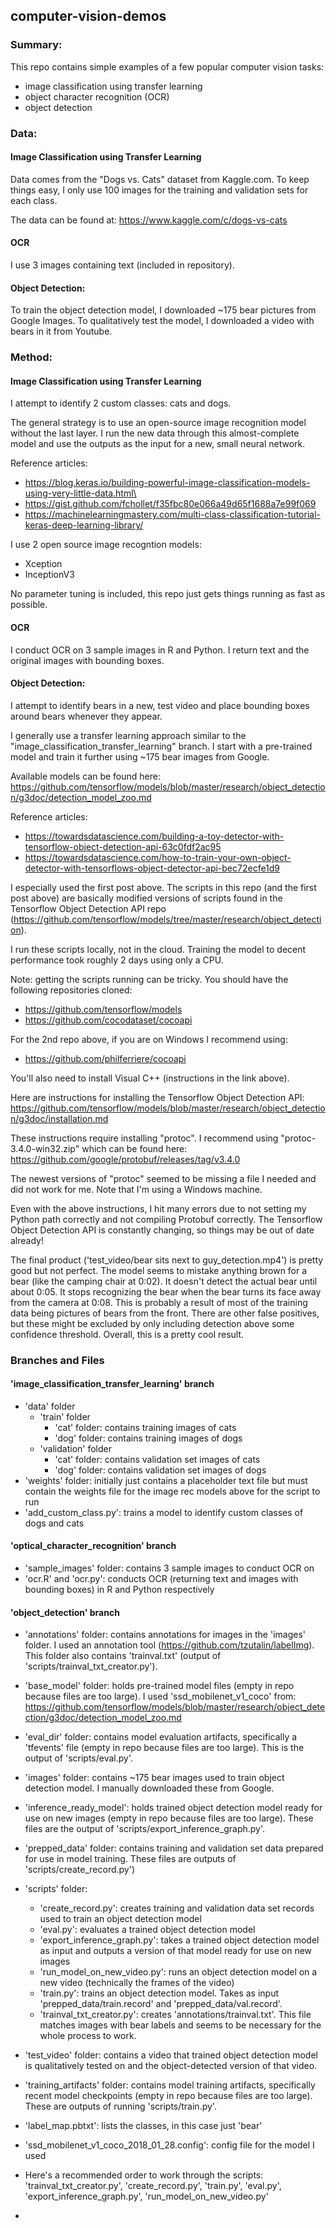 ## computer-vision-demos

### Summary:
This repo contains simple examples of a few popular computer vision tasks:
- image classification using transfer learning
- object character recognition (OCR)
- object detection

### Data: 

#### Image Classification using Transfer Learning
Data comes from the "Dogs vs. Cats" dataset from Kaggle.com.
To keep things easy, I only use 100 images for the training and validation sets for each class.

The data can be found at: https://www.kaggle.com/c/dogs-vs-cats

#### OCR
I use 3 images containing text (included in repository).

#### Object Detection: 
To train the object detection model, I downloaded ~175 bear pictures from Google Images.
To qualitatively test the model, I downloaded a video with bears in it from Youtube.

### Method:

#### Image Classification using Transfer Learning
I attempt to identify 2 custom classes: cats and dogs.

The general strategy is to use an open-source image recognition model without the last layer.
I run the new data through this almost-complete model and use the outputs as the input for a 
new, small neural network.

Reference articles:
- https://blog.keras.io/building-powerful-image-classification-models-using-very-little-data.html\
- https://gist.github.com/fchollet/f35fbc80e066a49d65f1688a7e99f069
- https://machinelearningmastery.com/multi-class-classification-tutorial-keras-deep-learning-library/

I use 2 open source image recogntion models:
- Xception
- InceptionV3

No parameter tuning is included, this repo just gets things running as fast as possible.

#### OCR
I conduct OCR on 3 sample images in R and Python. I return text and the original images with bounding boxes.

#### Object Detection: 
I attempt to identify bears in a new, test video and place bounding boxes around bears whenever they appear.

I generally use a transfer learning approach similar to the "image_classification_transfer_learning" branch. I start with a pre-trained model and train it further using ~175 bear images from Google.

Available models can be found here:
https://github.com/tensorflow/models/blob/master/research/object_detection/g3doc/detection_model_zoo.md

Reference articles:
- https://towardsdatascience.com/building-a-toy-detector-with-tensorflow-object-detection-api-63c0fdf2ac95
- https://towardsdatascience.com/how-to-train-your-own-object-detector-with-tensorflows-object-detector-api-bec72ecfe1d9

I especially used the first post above. The scripts in this repo (and the first post above) are basically modified versions of scripts found in the Tensorflow Object Detection API repo (https://github.com/tensorflow/models/tree/master/research/object_detection).

I run these scripts locally, not in the cloud. Training the model to decent performance took roughly 2 days using only a CPU.

Note: getting the scripts running can be tricky. You should have the following repositories cloned:
- https://github.com/tensorflow/models
- https://github.com/cocodataset/cocoapi

For the 2nd repo above, if you are on Windows I recommend using:
- https://github.com/philferriere/cocoapi

You'll also need to install Visual C++ (instructions in the link above).

Here are instructions for installing the Tensorflow Object Detection API: https://github.com/tensorflow/models/blob/master/research/object_detection/g3doc/installation.md

These instructions require installing "protoc". I recommend using "protoc-3.4.0-win32.zip" which can be found here: 
https://github.com/google/protobuf/releases/tag/v3.4.0

The newest versions of "protoc" seemed to be missing a file I needed and did not work for me. Note that I'm using a Windows machine.

Even with the above instructions, I hit many errors due to not setting my Python path correctly and not compiling Protobuf correctly. The Tensorflow Object Detection API is constantly changing, so things may be out of date already!

The final product ('test_video/bear sits next to guy_detection.mp4') is pretty good but not perfect. The model seems to mistake anything brown for a bear (like the camping chair at 0:02). It doesn't detect the actual bear until about 0:05. It stops recognizing the bear when the bear turns its face away from the camera at 0:08. This is probably a result of most of the training data being pictures of bears from the front. There are other false positives, but these might be excluded by only including detection above some confidence threshold. Overall, this is a pretty cool result.

### Branches and Files

#### 'image_classification_transfer_learning' branch

- 'data' folder
   - 'train' folder
      - 'cat' folder: contains training images of cats
      - 'dog' folder: contains training images of dogs
   - 'validation' folder
      - 'cat' folder: contains validation set images of cats
      - 'dog' folder: contains validation set images of dogs
- 'weights' folder: initially just contains a placeholder text file but must contain the weights file for the image rec models above for the script to run
- 'add_custom_class.py': trains a model to identify custom classes of dogs and cats

#### 'optical_character_recognition' branch

- 'sample_images' folder: contains 3 sample images to conduct OCR on
- 'ocr.R' and 'ocr.py': conducts OCR (returning text and images with bounding boxes) in R and Python respectively

#### 'object_detection' branch

- 'annotations' folder: contains annotations for images in the 'images' folder. I used an annotation tool (https://github.com/tzutalin/labelImg). This folder also contains 'trainval.txt' (output of 'scripts/trainval_txt_creator.py').
- 'base_model' folder: holds pre-trained model files (empty in repo because files are too large). I used 'ssd_mobilenet_v1_coco' from: https://github.com/tensorflow/models/blob/master/research/object_detection/g3doc/detection_model_zoo.md
- 'eval_dir' folder: contains model evaluation artifacts, specifically a 'tfevents' file (empty in repo because files are too large). This is the output of 'scripts/eval.py'.
- 'images' folder: contains ~175 bear images used to train object detection model. I manually downloaded these from Google.
- 'inference_ready_model': holds trained object detection model ready for use on new images (empty in repo because files are too large). These files are the output of 'scripts/export_inference_graph.py'.
- 'prepped_data' folder: contains training and validation set data prepared for use in model training. These files are outputs of 'scripts/create_record.py')
- 'scripts' folder:
   - 'create_record.py': creates training and validation data set records used to train an object detection model
   - 'eval.py': evaluates a trained object detection model
   - 'export_inference_graph.py': takes a trained object detection model as input and outputs a version of that model ready for use on new images
   - 'run_model_on_new_video.py': runs an object detection model on a new video (technically the frames of the video)
   - 'train.py': trains an object detection model. Takes as input 'prepped_data/train.record' and 'prepped_data/val.record'.
   - 'trainval_txt_creator.py': creates 'annotations/trainval.txt'. This file matches images with bear labels and seems to be necessary for the whole process to work.
- 'test_video' folder: contains a video that trained object detection model is qualitatively tested on and the object-detected version of that video.
- 'training_artifacts' folder: contains model training artifacts, specifically recent model checkpoints (empty in repo because files are too large). These are outputs of running 'scripts/train.py'.
- 'label_map.pbtxt': lists the classes, in this case just 'bear'
- 'ssd_mobilenet_v1_coco_2018_01_28.config': config file for the model I used

- Here's a recommended order to work through the scripts: 'trainval_txt_creator.py', 'create_record.py', 'train.py', 'eval.py', 'export_inference_graph.py', 'run_model_on_new_video.py'
- 
